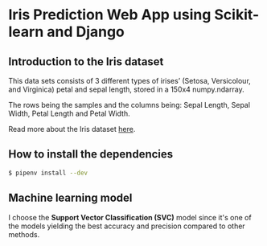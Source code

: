 # Iris Prediction Web App using Scikit-learn and Django

## Introduction to the Iris dataset

This data sets consists of 3 different types of irises’ (Setosa, Versicolour, and Virginica) petal and sepal length, stored in a 150x4 numpy.ndarray.

The rows being the samples and the columns being: Sepal Length, Sepal Width, Petal Length and Petal Width.

Read more about the Iris dataset [here](https://archive.ics.uci.edu/dataset/53/iris).

## How to install the dependencies

```bash
$ pipenv install --dev
```

## Machine learning model

I choose the **Support Vector Classification (SVC)** model since it's one of the models yielding the best accuracy and precision compared to other methods.

